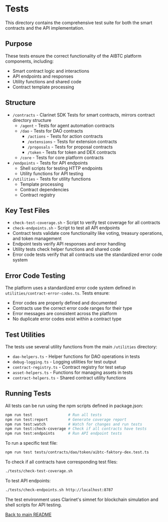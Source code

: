 # Tests

This directory contains the comprehensive test suite for both the smart contracts and the API implementation.

## Purpose

These tests ensure the correct functionality of the AIBTC platform components, including:
- Smart contract logic and interactions
- API endpoints and responses
- Utility functions and shared code
- Contract template processing

## Structure

- `/contracts` - Clarinet SDK Tests for smart contracts, mirrors contract directory structure
  - `/agent` - Tests for agent automation contracts
  - `/dao` - Tests for DAO contracts
    - `/actions` - Tests for action contracts
    - `/extensions` - Tests for extension contracts
    - `/proposals` - Tests for proposal contracts
    - `/token` - Tests for token and DEX contracts
  - `/core` - Tests for core platform contracts
- `/endpoints` - Tests for API endpoints
  - Shell scripts for testing HTTP endpoints
  - Utility functions for API testing
- `/utilities` - Tests for utility functions
  - Template processing
  - Contract dependencies
  - Contract registry

## Key Test Files

- `check-test-coverage.sh` - Script to verify test coverage for all contracts
- `check-endpoints.sh` - Script to test all API endpoints
- Contract tests validate core functionality like voting, treasury operations, and token management
- Endpoint tests verify API responses and error handling
- Utility tests check helper functions and shared code
- Error code tests verify that all contracts use the standardized error code system

## Error Code Testing

The platform uses a standardized error code system defined in `utilities/contract-error-codes.ts`. Tests ensure:
- Error codes are properly defined and documented
- Contracts use the correct error code ranges for their type
- Error messages are consistent across the platform
- No duplicate error codes exist within a contract type

## Test Utilities

The tests use several utility functions from the main `/utilities` directory:
- `dao-helpers.ts` - Helper functions for DAO operations in tests
- `debug-logging.ts` - Logging utilities for test output
- `contract-registry.ts` - Contract registry for test setup
- `asset-helpers.ts` - Functions for managing assets in tests
- `contract-helpers.ts` - Shared contract utility functions

## Running Tests

All tests can be run using the npm scripts defined in package.json:

```bash
npm run test                # Run all tests
npm run test:report         # Generate coverage report
npm run test:watch          # Watch for changes and run tests
npm run test:check-coverage # Check if all contracts have tests
npm run test:endpoints      # Run API endpoint tests
```

To run a specific test file:

```bash
npm run test tests/contracts/dao/token/aibtc-faktory-dex.test.ts
```

To check if all contracts have corresponding test files:

```bash
./tests/check-test-coverage.sh
```

To test API endpoints:

```bash
./tests/check-endpoints.sh http://localhost:8787
```

The test environment uses Clarinet's simnet for blockchain simulation and shell scripts for API testing.

[Back to main README](/)
